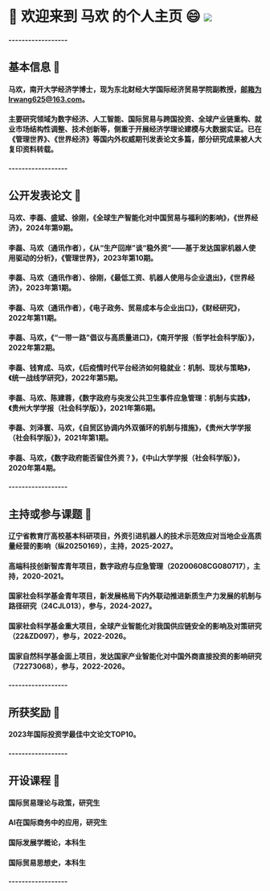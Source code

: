 <!--
**lrw-hm/lrw-hm** is a ✨ _special_ ✨ repository because its `README.md` (this file) appears on your GitHub profile.

Here are some ideas to get you started:

- 🔭 I’m currently working on ...
- 🌱 I’m currently learning ...
- 👯 I’m looking to collaborate on ...
- 🤔 I’m looking for help with ...
- 💬 Ask me about ...
- 📫 How to reach me: ...
- 😄 Pronouns: ...
- ⚡ Fun fact: ...
-->

# 👋 欢迎来到 马欢 的个人主页 😄  ![](https://komarev.com/ghpvc/?username=lrw-hme&color=blue&style=flat-square)

#### ------------------

## 基本信息 💬
#### 马欢，南开大学经济学博士，现为东北财经大学国际经济贸易学院副教授，邮箱为lrwang625@163.com。
#### 主要研究领域为数字经济、人工智能、国际贸易与跨国投资、全球产业链重构、就业市场结构性调整、技术创新等，侧重于开展经济学理论建模与大数据实证。已在《管理世界》、《世界经济》等国内外权威期刊发表论文多篇，部分研究成果被人大复印资料转载。

#### ------------------

## 公开发表论文 💬
#### 马欢、李磊、盛斌、徐刚，《全球生产智能化对中国贸易与福利的影响》，《世界经济》，2024年第9期。
#### 李磊、马欢（通讯作者），《从“生产回岸”谈“稳外资”——基于发达国家机器人使用驱动的分析》，《管理世界》，2023年第10期。
#### 李磊、马欢（通讯作者）、徐刚，《最低工资、机器人使用与企业退出》，《世界经济》，2023年第1期。
#### 李磊、马欢（通讯作者），《电子政务、贸易成本与企业出口》，《财经研究》，2022年第11期。
#### 李磊、马欢，《“一带一路”倡议与高质量进口》，《南开学报（哲学社会科学版）》，2022年第2期。
#### 李磊、钱育成、马欢，《后疫情时代平台经济如何稳就业：机制、现状与策略》，《统一战线学研究》，2022年第5期。
#### 李磊、马欢、陈建蓉，《数字政府与突发公共卫生事件应急管理：机制与实践》，《贵州大学学报（社会科学版）》，2021年第6期。
#### 李磊、刘泽寰、马欢，《自贸区协调内外双循环的机制与措施》，《贵州大学学报（社会科学版）》，2021年第1期。
#### 李磊、马欢，《数字政府能否留住外资？》，《中山大学学报（社会科学版）》，2020年第4期。

#### ------------------

## 主持或参与课题 💬
#### 辽宁省教育厅高校基本科研项目，外资引进机器人的技术示范效应对当地企业高质量经营的影响（纵20250169），主持，2025-2027。
#### 高端科技创新智库青年项目，数字政府与应急管理（20200608CG080717），主持，2020-2021。
#### 国家社会科学基金青年项目，新发展格局下内外联动推进新质生产力发展的机制与路径研究（24CJL013），参与，2024-2027。
#### 国家社会科学基金重大项目，全球产业智能化对我国供应链安全的影响及对策研究（22&ZD097），参与，2022-2026。
#### 国家自然科学基金面上项目，发达国家产业智能化对中国外商直接投资的影响研究（72273068），参与，2022-2026。

#### ------------------

## 所获奖励 💬
#### 2023年国际投资学最佳中文论文TOP10。

#### ------------------

## 开设课程 💬
#### 国际贸易理论与政策，研究生
#### AI在国际商务中的应用，研究生
#### 国际发展学概论，本科生
#### 国际贸易思想史，本科生

#### ------------------








